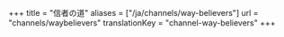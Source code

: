 +++
title = "信者の道"
aliases = ["/ja/channels/way-believers"]
url = "channels/waybelievers"
translationKey = "channel-way-believers"
+++
